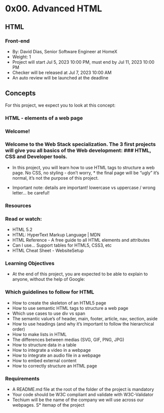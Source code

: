 # 0x00. Advanced HTML
## HTML
### Front-end
 * By: David Dias, Senior Software Engineer at HomeX
 * Weight: 1
 * Project will start Jul 5, 2023 10:00 PM, must end by Jul 11, 2023 10:00 PM
 * Checker will be released at Jul 7, 2023 10:00 AM
 * An auto review will be launched at the deadline
## Concepts
For this project, we expect you to look at this concept:

### HTML - elements of a web page


### Welcome!
### Welcome to the Web Stack specialization. The 3 first projects will give you all basics of the Web development: ### HTML, CSS and Developer tools.

* In this project, you will learn how to use HTML tags to structure a web page. No CSS, no styling - don’t worry, * the final page will be “ugly” it’s normal, it’s not the purpose of this project.

* Important note: details are important! lowercase vs uppercase / wrong letter… be careful!

### Resources
### Read or watch:

* HTML 5.2
* HTML: HyperText Markup Language | MDN
* HTML Reference - A free guide to all HTML elements and attributes
* Can I use… Support tables for HTML5, CSS3, etc
* HTML Cheat Sheet - WebsiteSetup
### Learning Objectives
* At the end of this project, you are expected to be able to explain to anyone, without the help of Google:

### Which guidelines to follow for HTML
* How to create the skeleton of an HTML5 page
* How to use semantic HTML tags to structure a web page
* Which use cases to use div vs span
* The semantic value’s of header, main, footer, article, nav, section, aside
* How to use headings (and why it’s important to follow the hierarchical order)
* How to make lists in HTML
* The differences between medias (SVG, GIF, PNG, JPG)
* How to structure data in a table
* How to integrate a video in a webpage
* How to integrate an audio file in a webpage
* How to embed external content
* How to correctly structure an HTML page
### Requirements
* A README.md file at the root of the folder of the project is mandatory
* Your code should be W3C compliant and validate with W3C-Validator
* Techium will be the name of the company we will use across our webpages.
S* itemap of the project
